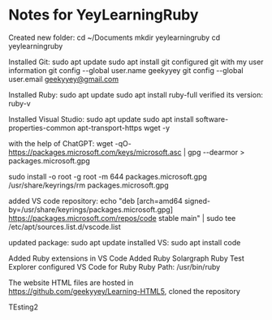 # Notes for YeyLearningRuby
Created new folder:
cd ~/Documents
mkdir yeylearningruby
cd yeylearningruby

Installed Git:
sudo apt update
sudo apt install git
configured git with my user information
git config --global user.name geekyyey
git config --global user.email geekyyey@gmail.com



Installed Ruby:
sudo apt update
sudo apt install ruby-full
verified its version: ruby-v

Installed Visual Studio:
sudo apt update
sudo apt install software-properties-common apt-transport-https wget -y

with the help of ChatGPT: 
wget -qO- https://packages.microsoft.com/keys/microsoft.asc | gpg --dearmor > packages.microsoft.gpg

sudo install -o root -g root -m 644 packages.microsoft.gpg /usr/share/keyrings/rm packages.microsoft.gpg

added VS code repository: echo "deb [arch=amd64 signed-by=/usr/share/keyrings/packages.microsoft.gpg] https://packages.microsoft.com/repos/code stable main" | sudo tee /etc/apt/sources.list.d/vscode.list

updated package: sudo apt update
installed VS: sudo apt install code

Added Ruby extensions in VS Code
Added Ruby Solargraph
Ruby Test Explorer
configured VS Code for Ruby
Ruby Path: /usr/bin/ruby

The website HTML files are hosted in https://github.com/geekyyey/Learning-HTML5, cloned the repository 

TEsting2
